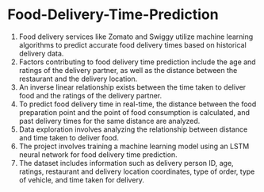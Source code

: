 # Food-Delivery-Time-Prediction

1. Food delivery services like Zomato and Swiggy utilize machine learning algorithms to predict accurate food delivery times based on historical delivery data.
2. Factors contributing to food delivery time prediction include the age and ratings of the delivery partner, as well as the distance between the restaurant and the delivery location.
3. An inverse linear relationship exists between the time taken to deliver food and the ratings of the delivery partner.
4. To predict food delivery time in real-time, the distance between the food preparation point and the point of food consumption is calculated, and past delivery times for the same distance are analyzed.
5. Data exploration involves analyzing the relationship between distance and time taken to deliver food.
6. The project involves training a machine learning model using an LSTM neural network for food delivery time prediction.
7. The dataset includes information such as delivery person ID, age, ratings, restaurant and delivery location coordinates, type of order, type of vehicle, and time taken for delivery.
